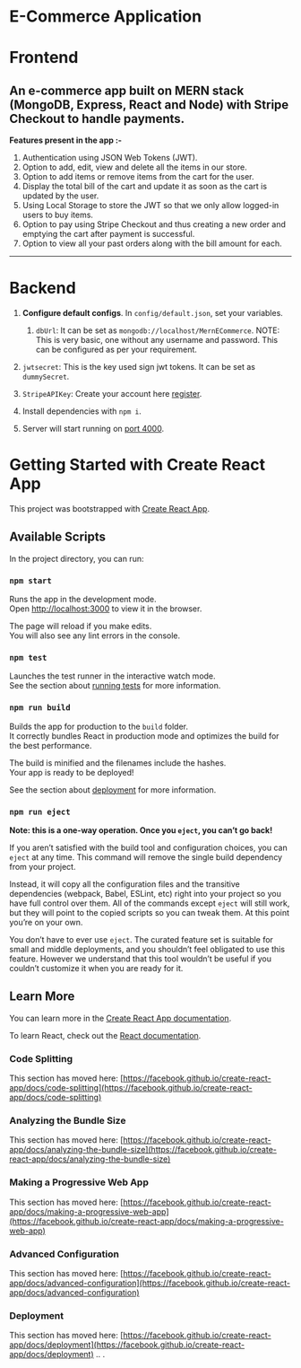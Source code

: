 # E-Commerce Application
# Frontend
## An e-commerce app built on MERN stack (MongoDB, Express, React and Node) with Stripe Checkout to handle payments.
__Features present in the app :-__
1. Authentication using JSON Web Tokens (JWT).
2. Option to add, edit, view and delete all the items in our store.
3. Option to add items or remove items from the cart for the user.
4. Display the total bill of the cart and update it as soon as the cart is updated by the user.
5. Using Local Storage to store the JWT so that we only allow logged-in users to buy items.
6. Option to pay using Stripe Checkout and thus creating a new order and emptying the cart after payment is successful.
7. Option to view all your past orders along with the bill amount for each.
---


# Backend

1.  **Configure default configs**. In `config/default.json`, set your variables.

	1. `dbUrl`: It can be set as `mongodb://localhost/MernECommerce`.
NOTE: This is very basic, one without any username and password. This can be configured as per your requirement.
  2. `jwtsecret`: This is the key used sign jwt tokens. It can be set as `dummySecret`.
  3. `StripeAPIKey`: Create your account here [register](https://dashboard.stripe.com/register).
2. Install dependencies with `npm i`.
3. Server will start running on [port 4000](http://localhost:4000).

# Getting Started with Create React App

This project was bootstrapped with [Create React App](https://github.com/facebook/create-react-app).

## Available Scripts

In the project directory, you can run:

### `npm start`

Runs the app in the development mode.\
Open [http://localhost:3000](http://localhost:3000) to view it in the browser.

The page will reload if you make edits.\
You will also see any lint errors in the console.

### `npm test`

Launches the test runner in the interactive watch mode.\
See the section about [running tests](https://facebook.github.io/create-react-app/docs/running-tests) for more information.

### `npm run build`

Builds the app for production to the `build` folder.\
It correctly bundles React in production mode and optimizes the build for the best performance.

The build is minified and the filenames include the hashes.\
Your app is ready to be deployed!

See the section about [deployment](https://facebook.github.io/create-react-app/docs/deployment) for more information.

### `npm run eject`

**Note: this is a one-way operation. Once you `eject`, you can’t go back!**

If you aren’t satisfied with the build tool and configuration choices, you can `eject` at any time. This command will remove the single build dependency from your project.

Instead, it will copy all the configuration files and the transitive dependencies (webpack, Babel, ESLint, etc) right into your project so you have full control over them. All of the commands except `eject` will still work, but they will point to the copied scripts so you can tweak them. At this point you’re on your own.

You don’t have to ever use `eject`. The curated feature set is suitable for small and middle deployments, and you shouldn’t feel obligated to use this feature. However we understand that this tool wouldn’t be useful if you couldn’t customize it when you are ready for it.

## Learn More

You can learn more in the [Create React App documentation](https://facebook.github.io/create-react-app/docs/getting-started).

To learn React, check out the [React documentation](https://reactjs.org/).

### Code Splitting

This section has moved here: [https://facebook.github.io/create-react-app/docs/code-splitting](https://facebook.github.io/create-react-app/docs/code-splitting)

### Analyzing the Bundle Size

This section has moved here: [https://facebook.github.io/create-react-app/docs/analyzing-the-bundle-size](https://facebook.github.io/create-react-app/docs/analyzing-the-bundle-size)

### Making a Progressive Web App

This section has moved here: [https://facebook.github.io/create-react-app/docs/making-a-progressive-web-app](https://facebook.github.io/create-react-app/docs/making-a-progressive-web-app)

### Advanced Configuration

This section has moved here: [https://facebook.github.io/create-react-app/docs/advanced-configuration](https://facebook.github.io/create-react-app/docs/advanced-configuration)

### Deployment

This section has moved here: [https://facebook.github.io/create-react-app/docs/deployment](https://facebook.github.io/create-react-app/docs/deployment)
..
.
